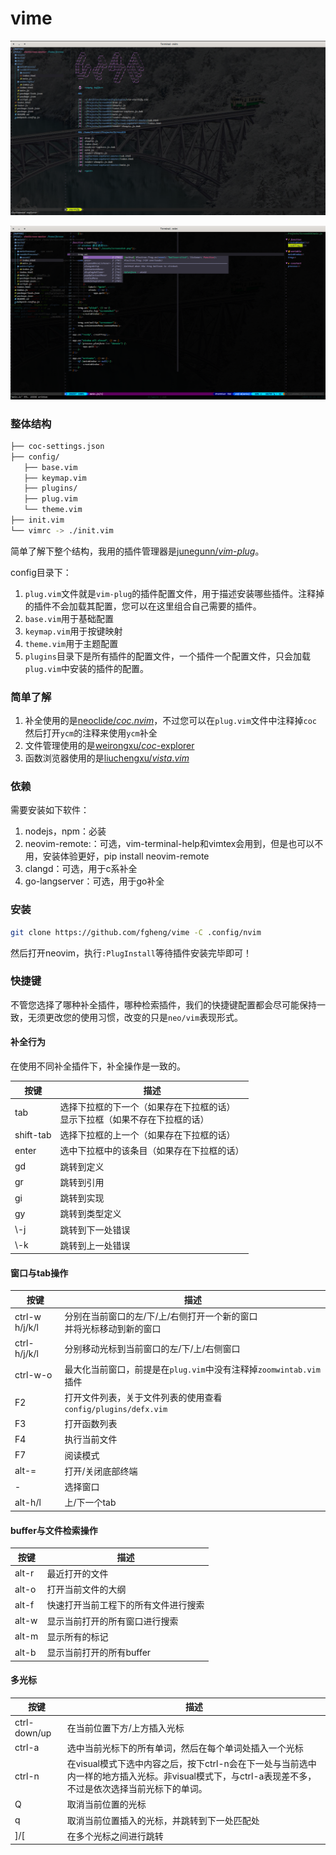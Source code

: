 # vime

![image-20191121110604472](assets/README/image-20191121110604472.png)

![image-20191121110720326](assets/README/image-20191121110720326.png)



### 整体结构

```bash
├── coc-settings.json
├── config/
   ├── base.vim
   ├── keymap.vim
   ├── plugins/
   ├── plug.vim
   └── theme.vim
├── init.vim
└── vimrc -> ./init.vim
```

简单了解下整个结构，我用的插件管理器是[junegunn/*vim*-*plug*](https://github.com/junegunn/vim-plug)。

config目录下：

1. `plug.vim`文件就是`vim-plug`的插件配置文件，用于描述安装哪些插件。注释掉的插件不会加载其配置，您可以在这里组合自己需要的插件。
2. `base.vim`用于基础配置
3. `keymap.vim`用于按键映射
4. `theme.vim`用于主题配置
5. `plugins`目录下是所有插件的配置文件，一个插件一个配置文件，只会加载`plug.vim`中安装的插件的配置。

### 简单了解

1. 补全使用的是[neoclide/*coc*.*nvim*](https://github.com/neoclide/coc.nvim)，不过您可以在`plug.vim`文件中注释掉`coc`然后打开`ycm`的注释来使用`ycm`补全
2. 文件管理使用的是[weirongxu/*coc*-explorer](https://github.com/weirongxu/coc-explorer)
3. 函数浏览器使用的是[liuchengxu/*vista*.*vim*](https://github.com/liuchengxu/vista.vim)

### 依赖

需要安装如下软件：

1. nodejs，npm：必装
2. neovim-remote:：可选，vim-terminal-help和vimtex会用到，但是也可以不用，安装体验更好，pip install neovim-remote
3. clangd：可选，用于c系补全
4. go-langserver：可选，用于go补全

### 安装

```bash
git clone https://github.com/fgheng/vime -C .config/nvim
```

然后打开neovim，执行`:PlugInstall`等待插件安装完毕即可！

### 快捷键

不管您选择了哪种补全插件，哪种检索插件，我们的快捷键配置都会尽可能保持一致，无须更改您的使用习惯，改变的只是`neo/vim`表现形式。

#### 补全行为

在使用不同补全插件下，补全操作是一致的。

| 按键      | 描述                                                         |
| --------- | ------------------------------------------------------------ |
| tab       | 选择下拉框的下一个（如果存在下拉框的话）<br>显示下拉框（如果不存在下拉框的话） |
| shift-tab | 选择下拉框的上一个（如果存在下拉框的话）                     |
| enter     | 选中下拉框中的该条目（如果存在下拉框的话）                   |
| gd        | 跳转到定义                                                   |
| gr        | 跳转到引用                                                   |
| gi        | 跳转到实现                                                   |
| gy        | 跳转到类型定义                                               |
| \\-j      | 跳转到下一处错误                                             |
| \\-k      | 跳转到上一处错误                                             |

#### 窗口与tab操作

| 按键              | 描述                                                         |
| ----------------- | ------------------------------------------------------------ |
| ctrl-w<br>h/j/k/l | 分别在当前窗口的左/下/上/右侧打开一个新的窗口<br>并将光标移动到新的窗口 |
| ctrl-h/j/k/l      | 分别移动光标到当前窗口的左/下/上/右侧窗口                    |
| ctrl-w-o          | 最大化当前窗口，前提是在`plug.vim`中没有注释掉`zoomwintab.vim`插件 |
| F2                | 打开文件列表，关于文件列表的使用查看`config/plugins/defx.vim` |
| F3                | 打开函数列表                                                 |
| F4                | 执行当前文件                                                 |
| F7                | 阅读模式                                                     |
| alt-=             | 打开/关闭底部终端                                            |
| -                 | 选择窗口                                                     |
| alt-h/l           | 上/下一个tab                                                 |

#### buffer与文件检索操作

| 按键  | 描述                                 |
| ----- | ------------------------------------ |
| alt-r | 最近打开的文件                       |
| alt-o | 打开当前文件的大纲                   |
| alt-f | 快速打开当前工程下的所有文件进行搜索 |
| alt-w | 显示当前打开的所有窗口进行搜索       |
| alt-m | 显示所有的标记                       |
| alt-b | 显示当前打开的所有buffer             |


#### 多光标

| 按键         | 描述                                                         |
| ------------ | ------------------------------------------------------------ |
| ctrl-down/up | 在当前位置下方/上方插入光标                                  |
| ctrl-a       | 选中当前光标下的所有单词，然后在每个单词处插入一个光标       |
| ctrl-n       | 在visual模式下选中内容之后，按下ctrl-n会在下一处与当前选中内一样的地方插入光标。非visual模式下，与ctrl-a表现差不多，不过是依次选择当前光标下的单词。 |
| Q            | 取消当前位置的光标                                           |
| q            | 取消当前位置插入的光标，并跳转到下一处匹配处                 |
| ]/[          | 在多个光标之间进行跳转                                       |

